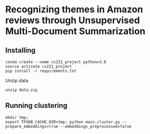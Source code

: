 # Recognizing themes in Amazon reviews through Unsupervised Multi-Document Summarization

## Installing

```
conda create --name cs221_project python=3.6
source activate cs221_project
pip install -r requirements.txt
```

Unzip data
```
unzip data.zip
```

## Running clustering
```
mkdir tmp; 
export TFHUB_CACHE_DIR=tmp; python main_cluster.py --prepare_embeddings=true --embeddings_preprocessed=false
```
